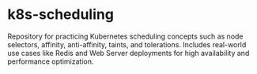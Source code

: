 # k8s-scheduling
Repository for practicing Kubernetes scheduling concepts such as node selectors, affinity, anti-affinity, taints, and tolerations. Includes real-world use cases like Redis and Web Server deployments for high availability and performance optimization.
